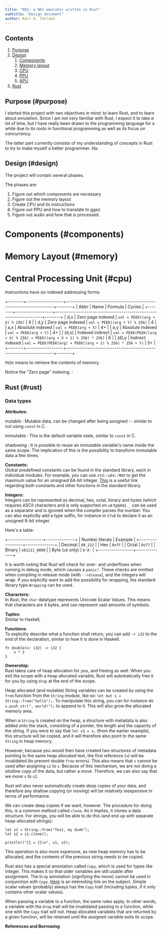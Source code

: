 ```yaml
---
title: "RES: a NES emulator written in Rust"
subtitle: "Design document"
author: Karl H. Totland
---
```


Contents
--------

1. [Purpose](#purpose)
2. [Design](#design)
    1. [Components](#components)
    2. [Memory layout](#memory)
    3. [CPU](#cpu)
    4. [PPU](#ppu)
    5. [APU](#apu)
3. [Rust](#rust)

Purpose (#purpose)
-------

I started this project with two objectives in mind: to learn Rust, and to learn
about emulation. Since I am not very familiar with Rust, I expect it to take _a
lot_ of time, but I have really been drawn to the programming language for
a while due to its roots in functional programming as well as its focus on
concurrency.

The latter part currently consists of my understanding of concepts in Rust to
try to make myself a better programmer. Ha.

Design (#design)
------

The project will contain several phases.

The phases are:

1. Figure out which components are necessary
2. Figure out the memory layout
3. Create CPU and its instructions
4. Figure out PPU and how to translate to ggez
5. Figure out audio and how that is processed.


Components (#components)
========================


Memory Layout (#memory)
=======================


Central Processing Unit (#cpu)
==============================

Instructions have six indexed addressing forms:

+--------+-------------------+-----------------------------------------------------------------------+--------+
| Abbr   | Name              | Formula                                                               | Cycles |
+--------+-------------------+-----------------------------------------------------------------------+--------+
| d,x    | Zero page indexed | `val = PEEK((arg + X) % 256)`                                         | 4      |
| d,y    | Zero page indexed | `val = PEEK((arg + Y) % 256)`                                         | 4      |
| a,x    | Absolute indexed  | `val = PEEK(arg + X)`                                                 | 4+     |
| a,y    | Absolute indexed  | `val = PEEK(arg + Y)`                                                 | 4+     |
| (d,x)  | Indexed indirect  | `val = PEEK(PEEK((arg + X) % 256) + PEEK((arg + X + 1) % 256) * 256)` | 6      |
| (d),y  | Indirect indexed  | `val = PEEK(PEEK(arg) + PEEK((arg + 1) % 256) * 256 + Y)`             | 5+     |
+--------+-------------------+-----------------------------------------------------------------------+--------+

`PEEK` means to retrieve the contents of memory.

Notice the "Zero page" indexing. :


Rust (#rust)
----

### Data types

**Attributes:**  

mutable
:   Mutable data, can be changed after being assigned -- similar to not using
    `const` in C.

immutable
:   This is the default variable state, similar to `const` in C.

shadowing
:   It is possible to reuse an immutable variable's name inside the same scope.
    The implication of this is the possibility to transform immutable data
    a few times.


**Constants:**  
Global predefined constants can be found in the standard library, each in
individual modules. For example, you can use `std::u64::MAX` to get the maximum
value for an unsigned 64-bit integer.
[This](https://doc.rust-lang.org/std/index.html) is a useful link regarding
both constants and other functions in the standard library.

**Integers:**  
Integers can be represented as decimal, hex, octal, binary and bytes (which
requires ASCII characters and is only supported on `u8` types). `_` can be used
as a separator and is ignored when the compiler parses the number. You can also
explicitly add a type suffix, for instance in `57u8` to declare it as an
unsigned 8-bit integer.

Here's a table:

+------------------+---------------+
| Number literals  |    Example    |
+------------------+---------------+
| Decimal          | `98_222`      |
| Hex              | `0xff`        |
| Octal            | `0o77`        |
| Binary           | `ob1111_0000` |
| Byte (`u8` only) | `b'A'`        |
+------------------+---------------+

It is worth noting that Rust will check for over- and underflows when running
in debug mode, which causes a `panic!`. These checks are omitted when compiling
in release mode (with `--release`), and the integers will wrap. If you
explicitly want to add the possibility for wrapping, the standard library type
`Wrapping` can be used.

**Characters:**  
In Rust, the `char` datatype represents Unicode Scalar Values. This means that
characters are 4 bytes, and can represent vast amounts of symbols.

**Tuples:**  
Similar to Haskell, 

**Functions:**  
To explicitly describe what a function shall return, you can add `-> i32` to
the end of the declaration, similar to how it is done in Haskell.

    fn double(x: i32) -> i32 {
        x * 2
    }

**Ownership:**  
Rust takes care of heap allocation for you, and freeing as well. When you exit
the scope with a heap allocated variable, Rust will automatically free it for
you by using `drop` at the end of the scope.

Heap allocated (and mutable) String variables can be created by using the
`from` function from the `String` module, like so: `let mut
s = String::from("hello");`. To manipulate this string, you can for instance do
`s.push_str(", world!");` to append to it. This will also grow the allocated
memory area.

When a `String` is created on the heap, a structure with metadata is also added
onto the stack, consisting of a pointer, the length and the capacity of the
string. If you were to say that `let s2 = s;` (from the earlier example), this
structure will be copied, and it will therefore also point to the same `String`
in heap memory.

However, because you would then have created two structures of metadata
pointing to the same heap allocated text, the first reference (`s`) will be
invalidated (to prevent double `free` errors). This also means that `s` cannot
be used after assigning `s2` to `s`. Because of this mechanism, we are not
doing a _shallow copy_ of the data, but rather a _move_. Therefore, we can also
say that we _move_ `s` to `s2`.

Rust will also never automatically create _deep copies_ of your data, and
therefore any shallow copying (or _moving_) will be relatively inexpensive in
terms of performance.

We can create deep copies if we want, however. The procedure for doing this, is
a common method called `clone`. As it implies, it clones a data structure. For
strings, you will be able to do this (and end up with separate heap-allocated
strings):

    let s1 = String::from("Test, my dude");
    let s2 = s1.clone();

    println!("{} = {}\n", s1, s2);

This operation is also more expensive, as new heap memory has to be allocated,
and the contents of the previous string needs to be copied.

Rust also has a special annotation called `Copy`, which is used for types like
integer. This makes it so that older variables are still usable after
assignment. The `Drop` annotation (signifying the _move_) cannot be used in
conjunction with `Copy`.
[Here](https://doc.rust-lang.org/book/appendix-03-derivable-traits.html) is an
interesting link on the subject. Simple scalar values (probably) always has the
`Copy` trait (including _tuples_, if it only contains other scalar values).

When passing a variable to a function, the same rules apply. In other words,
a variable with the `Drop` trait will be invalidated passing to a function,
while one with the `Copy` trait will not. Heap allocated variables that are
returned by a given function, will be retained until the assigned variable
exits its scope.

**References and Borrowing**  

[mode]: # (vim: set spl=en:)
